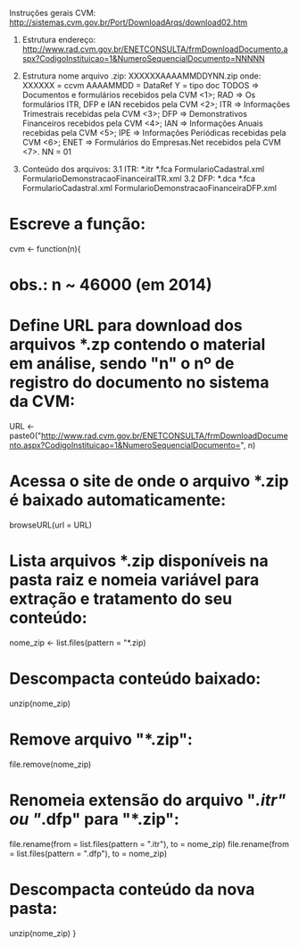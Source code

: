 Instruções gerais CVM:
http://sistemas.cvm.gov.br/Port/DownloadArqs/download02.htm

1. Estrutura endereço:
http://www.rad.cvm.gov.br/ENETCONSULTA/frmDownloadDocumento.aspx?CodigoInstituicao=1&NumeroSequencialDocumento=NNNNN

2. Estrutura nome arquivo .zip:
XXXXXXAAAAMMDDYNN.zip
    onde:
    XXXXXX = ccvm
    AAAAMMDD = DataRef
    Y = tipo doc
        TODOS => Documentos e formulários recebidos pela CVM <1>;
        RAD => Os formulários ITR, DFP e IAN recebidos pela CVM <2>;
        ITR => Informações Trimestrais recebidas pela CVM <3>;
        DFP => Demonstrativos Financeiros recebidos pela CVM <4>;
        IAN => Informações Anuais recebidas pela CVM <5>;
        IPE => Informações Periódicas recebidas pela CVM <6>;
        ENET => Formulários do Empresas.Net recebidos pela CVM <7>.
    NN = 01

3. Conteúdo dos arquivos:
    3.1 ITR:
        *.itr
        *.fca
        FormularioCadastral.xml
        FormularioDemonstracaoFinanceiraITR.xml
    3.2 DFP:
        *.dca
        *.fca
        FormularioCadastral.xml
        FormularioDemonstracaoFinanceiraDFP.xml

# Escreve a função:

cvm <- function(n){
# obs.: n ~ 46000 (em 2014)

# Define URL para download dos arquivos *.zp contendo o material em análise, sendo "n" o nº de registro do documento no sistema da CVM:
URL <- paste0("http://www.rad.cvm.gov.br/ENETCONSULTA/frmDownloadDocumento.aspx?CodigoInstituicao=1&NumeroSequencialDocumento=", n)

# Acessa o site de onde o arquivo *.zip é baixado automaticamente:
browseURL(url = URL)

# Lista arquivos *.zip disponíveis na pasta raiz e nomeia variável para extração e tratamento do seu conteúdo:
nome_zip <- list.files(pattern = "*.zip)

# Descompacta conteúdo baixado:
unzip(nome_zip)

# Remove arquivo "*.zip":
file.remove(nome_zip)

# Renomeia extensão do arquivo "*.itr" ou "*.dfp" para "*.zip":
file.rename(from = list.files(pattern = ".itr"), to = nome_zip)
file.rename(from = list.files(pattern = ".dfp"), to = nome_zip)

# Descompacta conteúdo da nova pasta:
unzip(nome_zip)
}
